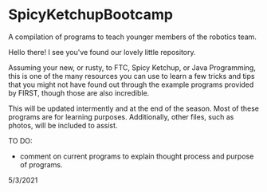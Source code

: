 # SpicyKetchupBootcamp
A compilation of programs to teach younger members of the robotics team.

Hello there! I see you've found our lovely little repository.

Assuming your new, or rusty, to FTC, Spicy Ketchup, or Java Programming, this is one of the many resources
you can use to learn a few tricks and tips that you might not have found out through the example programs
provided by FIRST, though those are also incredible.

This will be updated intermently and at the end of the season. Most of these programs are for learning
purposes. Additionally, other files, such as photos, will be included to assist. 

TO DO:
 - comment on current programs to explain thought process and purpose of programs.

5/3/2021
